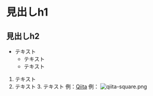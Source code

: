 # 見出しh1
## 見出しh2
* テキスト
    * テキスト
    * テキスト
1. テキスト
2. テキスト
    3. テキスト
例：[Qiita](http://qiita.com/)
例： ![qiita-square.png](https://qiita-image-store.s3.amazonaws.com/0/126861/90386757-fd96-8ba6-3477-485669713c55.png "qiita-square")
